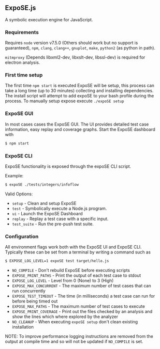 ## ExpoSE.js

A symbolic execution engine for JavaScript.

### Requirements

Requires `node` version v7.5.0 (Others should work but no support is guaranteed), `npm`, `clang`, `clang++`, `gnuplot`, `make`, `python2` (as python in path).

`mitmproxy` (Depends libxml2-dev, libxslt-dev, libssl-dev) is required for electron analysis.

### First time setup

The first time `npm start` is executed ExpoSE will be setup, this process can take a long time (up to 30 minutes) collecting and installing dependencies. The install script will attempt to add expoSE to your bash profile during the process. To manually setup expose execute `./expoSE setup`

### ExpoSE GUI

In most cases cases the ExpoSE GUI. The UI provides detailed test case information, easy replay and coverage graphs. Start the ExpoSE dashboard with

```sh
$ npm start
```

### ExpoSE CLI

ExpoSE functionality is exposed through the expoSE CLI script.

Example:

```sh
$ expoSE ./tests/integers/infoflow
```

Valid Options:

* `setup`      - Clean and setup ExpoSE
* `test`       - Symbolically execute a Node.js program.
* `ui`         - Launch the ExpoSE Dashboard
* `replay`     - Replay a test case with a specific input.
* `test_suite` - Run the pre-push test suite.

### Configuration

All environment flags work both with the ExpoSE UI and ExpoSE CLI. Typically these can be set from a terminal by writing a command such as

```sh
$ EXPOSE_LOG_LEVEL=1 expoSE test target/hello.js
```

* `NO_COMPILE`              - Don't rebuild ExpoSE before executing scripts
* `EXPOSE_PRINT_PATHS`      - Print the output of each test case to stdout
* `EXPOSE_LOG_LEVEL`        - Level from 0 (None) to 3 (High)
* `EXPOSE_MAX_CONCURRENT`   - The maximum number of test cases that can run concurrently
* `EXPOSE_TEST_TIMEOUT`     - The time (in milliseconds) a test case can run for before being timed out
* `EXPOSE_MAX_PATHS`        - The maximum number of test cases to execute
* `EXPOSE_PRINT_COVERAGE`   - Print out the files checked by an analysis and show the lines which where explored by the analyzer
* `NO_CLEANUP`              - When executing `expoSE setup` don't clean existing installation

NOTE: To improve performance logging instructions are removed from the output at compile time and so will not be updated if `NO_COMPILE` is set.

